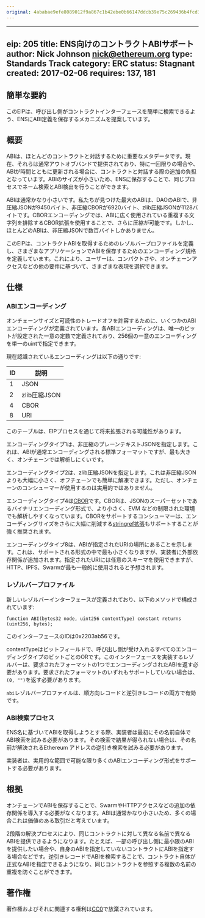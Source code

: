 ```yaml
---
original: 4ababae9efe8089012f9a867c1b42ebe0b66147ddcb39e75c269436b4fcd3fd6
---
```


---
eip: 205
title: ENS向けのコントラクトABIサポート
author: Nick Johnson <nick@ethereum.org>
type: Standards Track
category: ERC
status: Stagnant
created: 2017-02-06
requires: 137, 181
---

## 簡単な要約
このEIPは、呼び出し側がコントラクトインターフェースを簡単に検索できるよう、ENSにABI定義を保存するメカニズムを提案しています。

## 概要
ABIは、ほとんどのコントラクトと対話するために重要なメタデータです。現在、それらは通常アウトオブバンドで提供されており、特に一回限りの場合や、ABIが時間とともに更新される場合に、コントラクトと対話する際の追加の負担となっています。ABIのサイズが小さいため、ENSに保存することで、同じプロセスでネーム検索とABI検出を行うことができます。

ABIは通常かなり小さいです。私たちが見つけた最大のABIは、DAOのABIで、非圧縮JSONが9450バイト、非圧縮CBORが6920バイト、zlib圧縮JSONが1128バイトです。CBORエンコーディングでは、ABIに広く使用されている重複する文字列を排除するCBOR拡張を使用することで、さらに圧縮が可能です。しかし、ほとんどのABIは、非圧縮JSONで数百バイトしかありません。

このEIPは、コントラクトABIを取得するためのレゾルバープロファイルを定義し、さまざまなアプリケーションでABIを保存するためのエンコーディング規格を定義しています。これにより、ユーザーは、コンパクトさや、オンチェーンアクセスなどの他の要件に基づいて、さまざまな表現を選択できます。

## 仕様
### ABIエンコーディング
オンチェーンサイズと可読性のトレードオフを許容するために、いくつかのABIエンコーディングが定義されています。各ABIエンコーディングは、唯一のビットが設定された一意の定数で定義されており、256個の一意のエンコーディングを単一のuintで指定できます。

現在認識されているエンコーディングは以下の通りです:

| ID | 説明                  |
|----|----------------------|
| 1  | JSON                 |
| 2  | zlib圧縮JSON         |
| 4  | CBOR                 |
| 8  | URI                  |

このテーブルは、EIPプロセスを通じて将来拡張される可能性があります。

エンコーディングタイプ1は、非圧縮のプレーンテキストJSONを指定します。これは、ABIが通常エンコーディングされる標準フォーマットですが、最も大きく、オンチェーンでは解析しにくいです。

エンコーディングタイプ2は、zlib圧縮JSONを指定します。これは非圧縮JSONよりも大幅に小さく、オフチェーンでも簡単に解凍できます。ただし、オンチェーンのコンシューマーが使用するのは実用的ではありません。

エンコーディングタイプ4は[CBOR](https://cbor.io/)です。CBORは、JSONのスーパーセットであるバイナリエンコーディング形式で、より小さく、EVM などの制限された環境でも解析しやすくなっています。CBORをサポートするコンシューマーは、エンコーディングサイズをさらに大幅に削減する[stringref拡張](http://cbor.schmorp.de/stringref)もサポートすることが強く推奨されます。

エンコーディングタイプ8は、ABIが指定されたURIの場所にあることを示します。これは、サポートされる形式の中で最も小さくなりますが、実装者に外部依存関係が追加されます。指定されたURIには任意のスキーマを使用できますが、HTTP、IPFS、Swarmが最も一般的に使用されると予想されます。

### レゾルバープロファイル
新しいレゾルバーインターフェースが定義されており、以下のメソッドで構成されています:

    function ABI(bytes32 node, uint256 contentType) constant returns (uint256, bytes);

このインターフェースのIDは0x2203ab56です。

contentTypeはビットフィールドで、呼び出し側が受け入れるすべてのエンコーディングタイプのビットごとのORです。このインターフェースを実装するレゾルバーは、要求されたフォーマットの1つでエンコーディングされたABIを返す必要があります。要求されたフォーマットのいずれもサポートしていない場合は、`(0, "")`を返す必要があります。

`abi`レゾルバープロファイルは、順方向レコードと逆引きレコードの両方で有効です。

### ABI検索プロセス
ENS名に基づいてABIを取得しようとする際、実装者は最初にその名前自体でABI検索を試みる必要があります。その検索で結果が得られない場合は、その名前が解決されるEthereum アドレスの逆引き検索を試みる必要があります。

実装者は、実用的な範囲で可能な限り多くのABIエンコーディング形式をサポートする必要があります。

## 根拠
オンチェーンでABIを保存することで、SwarmやHTTPアクセスなどの追加の依存関係を導入する必要がなくなります。ABIは通常かなり小さいため、多くの場合これは価値のある取引だと考えています。

2段階の解決プロセスにより、同じコントラクトに対して異なる名前で異なるABIを提供できるようになります。たとえば、一部の呼び出し側に最小限のABIを提供したい場合や、自身のABIを指定していないコントラクトにABIを指定する場合などです。逆引きレコードでABIを検索することで、コントラクト自体が正式なABIを指定できるようになり、同じコントラクトを参照する複数の名前の重複を防ぐことができます。

## 著作権
著作権およびそれに関連する権利は[CC0](../LICENSE.md)で放棄されています。